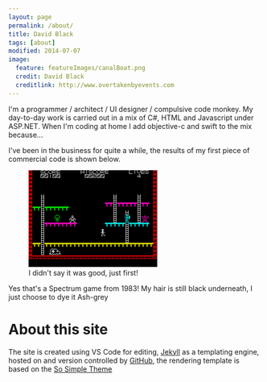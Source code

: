 ```yaml
---
layout: page
permalink: /about/
title: David Black
tags: [about]
modified: 2014-07-07
image:
  feature: featureImages/canalBoat.png
  credit: David Black
  creditlink: http://www.overtakenbyevents.com
---
```


I'm a programmer / architect / UI designer / compulsive code monkey. My day-to-day work is carried out in a mix of C#, HTML and Javascript under ASP.NET. When I'm coding at home I add objective-c and swift to the mix because...

I've been in the business for quite a while, the results of my first piece of commercial code is shown below.

<figure>
<img src="/images/about/firemanFred.gif" alt="Screenshot of spectrum game: Fireman Fred" class="screenShot"/>
<figcaption>I didn't say it was good, just first!</figcaption>
</figure>

Yes that's a Spectrum game from 1983! My hair is still black underneath, I just choose to dye it Ash-grey

About this site
===============

The site is created using VS Code for editing, [Jekyll][jk] as a templating engine, hosted on and version controlled by [GitHub][db], the rendering template is based on the [So Simple Theme][sos]

[sos]: https://mademistakes.com/articles/so-simple-jekyll-theme/
[jk]: https://jekyllrb.com/
[db]: https://github.com/davidblackuk/davidblackuk.github.io

